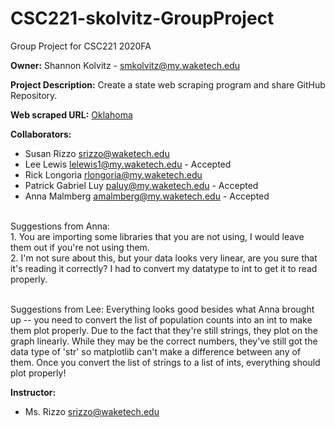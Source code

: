 # CSC221-skolvitz-GroupProject

Group Project for CSC221 2020FA

**Owner:** Shannon Kolvitz - smkolvitz@my.waketech.edu

**Project Description:** Create a state web scraping program and share GitHub Repository.

**Web scraped URL:** [Oklahoma](https://en.wikipedia.org/wiki/Oklahoma)

**Collaborators:**

- Susan Rizzo           srizzo@waketech.edu
- Lee Lewis             lelewis1@my.waketech.edu - Accepted
- Rick Longoria         rlongoria@my.waketech.edu
- Patrick Gabriel Luy   paluy@my.waketech.edu - Accepted
- Anna Malmberg         amalmberg@my.waketech.edu  - Accepted
<br/>
Suggestions from Anna:<br/>
1. You are importing some libraries that you are not using, I would leave them out if you're not using them.<br/>
2. I'm not sure about this, but your data looks very linear, are you sure that it's reading it correctly? I had to convert my datatype to int to get it to read properly.<br/>
<br/>

Suggestions from Lee:
Everything looks good besides what Anna brought up -- you need to convert the list of population counts into an int to make them plot properly. Due to the fact that they're still strings, they plot on the graph linearly. While they may be the correct numbers, they've still got the data type of 'str' so matplotlib can't make a difference between any of them. Once you convert the list of strings to a list of ints, everything should plot properly!

**Instructor:**
- Ms. Rizzo             srizzo@waketech.edu
